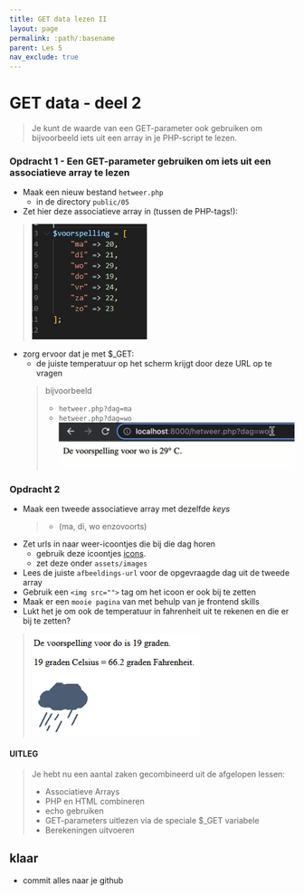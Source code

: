 ```yaml
---
title: GET data lezen II
layout: page 
permalink: :path/:basename 
parent: Les 5 
nav_exclude: true
---
```


# GET data - deel 2

> Je kunt de waarde van een GET-parameter ook gebruiken om bijvoorbeeld iets uit een array in je PHP-script te lezen.


### Opdracht 1 - Een GET-parameter gebruiken om iets uit een associatieve array te lezen 

- Maak een nieuw bestand `hetweer.php`
    - in de directory `public/05`
- Zet hier deze associatieve array in (tussen de PHP-tags!):
> ![](img/voorspelling.PNG)

- zorg ervoor dat je met $_GET:
    - de juiste temperatuur op het scherm krijgt door deze URL op te vragen
    > bijvoorbeeld
    > - `hetweer.php?dag=ma`
    > - `hetweer.php?dag=wo`
    > ![Het Weer](img/hetweer.gif)


### Opdracht 2

- Maak een tweede associatieve array met dezelfde *keys*
    > - (ma, di, wo enzovoorts)
- Zet urls in naar weer-icoontjes die bij die dag horen
    - gebruik deze icoontjes [icons](icons).
    - zet deze onder `assets/images`
- Lees de juiste `afbeeldings-url` voor de opgevraagde dag uit de tweede array 
- Gebruik een `<img src="">` tag om het icoon er ook bij te zetten
- Maak er een `mooie pagina` van met behulp van je frontend skills
- Lukt het je om ook de temperatuur in fahrenheit uit te rekenen en die er bij te zetten?

> ![Icons](img/weather-icons.png)

#### UITLEG

> Je hebt nu een aantal zaken gecombineerd uit de afgelopen lessen:
> 
> - Associatieve Arrays
> - PHP en HTML combineren
> - echo gebruiken 
> - GET-parameters uitlezen via de speciale $_GET variabele
> - Berekeningen uitvoeren

## klaar
- commit alles naar je github

